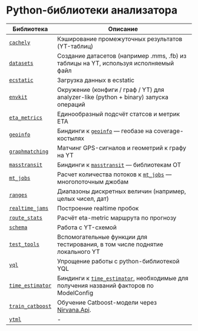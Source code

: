 # Python-библиотеки анализатора

| Библиотека | Описание |
--- | ---
[`cachely`](cachely) | Кэширование промежуточных результатов (YT-таблиц)
[`datasets`](datasets) | Создание датасетов (например .mms, .fb) из таблицы на YT, используя исполняемый файл
[`ecstatic`](ecstatic) | Загрузка данных в ecstatic
[`envkit`](envkit) | Окружение (конфиги / граф / YT) для analyzer-like (python + binary) запуска операций
[`eta_metrics`](eta_metrics) | Единообразный подсчёт статсов и метрик ETA
[`geoinfo`](geoinfo) | Биндинги к [`geoinfo`](/arc/trunk/arcadia/maps/analyzer/libs/geoinfo) — геобазе на coverage-костылях
[`graphmatching`](graphmatching) | Матчинг GPS-сигналов и геометрий к графу на YT
[`masstransit`](masstransit) | Биндинги к [`masstransit`](/arc/trunk/arcadia/maps/analyzer/libs/masstransit) — библиотекам ОТ
[`mt_jobs`](mt_jobs) | Расчет количества потоков к [`mt_jobs`](/arc/trunk/arcadia/maps/analyzer/libs/mt_jobs) — многопоточным джобам
[`ranges`](ranges) | Диапазоны дискретных величин (например, целых чисел, дат)
[`realtime_jams`](realtime_jams) | Построение realtime пробок
[`route_stats`](route_stats) | Расчёт eta-metric маршрута по прогнозу
[`schema`](schema) | Работа с YT-схемой
[`test_tools`](test_tools) | Вспомогательные функции для тестирования, в том числе поднятие локального YT
[`yql`](yql) | Упрощение работы с python-библиотекой YQL
[`time_estimator`](time_estimator) | Биндинги к [`time_estimator`](/arc/trunk/arcadia/maps/libs/time_estimator), необходимые для получения названий факторов по ModelConfig
[`train_catboost`](train_catboost) | Обучение Catboost-модели через [Nirvana.Api](https://wiki.yandex-team.ru/users/mihajlova/nirvana-api/).
[`ytml`](ytml) | -
